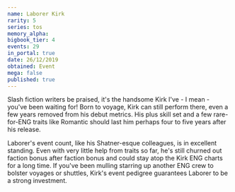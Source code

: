 ```yaml
---
name: Laborer Kirk
rarity: 5
series: tos
memory_alpha:
bigbook_tier: 4
events: 29
in_portal: true
date: 26/12/2019
obtained: Event
mega: false
published: true
---
```


Slash fiction writers be praised, it's the handsome Kirk I've - I mean - you've been waiting for! Born to voyage, Kirk can still perform there, even a few years removed from his debut metrics. His plus skill set and a few rare-for-ENG traits like Romantic should last him perhaps four to five years after his release.

Laborer's event count, like his Shatner-esque colleagues, is in excellent standing. Even with very little help from traits so far, he's still churned out faction bonus after faction bonus and could stay atop the Kirk ENG charts for a long time. If you've been mulling starring up another ENG crew to bolster voyages or shuttles, Kirk's event pedigree guarantees Laborer to be a strong investment.
